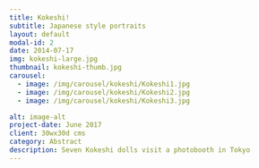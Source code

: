 ```yaml
---
title: Kokeshi!
subtitle: Japanese style portraits
layout: default
modal-id: 2
date: 2014-07-17
img: kokeshi-large.jpg
thumbnail: kokeshi-thumb.jpg
carousel:
  - image: /img/carousel/kokeshi/Kokeshi1.jpg
  - image: /img/carousel/kokeshi/Kokeshi2.jpg
  - image: /img/carousel/kokeshi/Kokeshi3.jpg

alt: image-alt
project-date: June 2017
client: 30wx30d cms
category: Abstract
description: Seven Kokeshi dolls visit a photobooth in Tokyo
---
```

